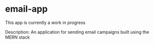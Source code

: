 # email-app

This app is currently a work in progress

Description:
An application for sending email campaigns built using the MERN stack
